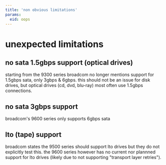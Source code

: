```yaml
---
title: 'non obvious limitations'
params:
  eid: oops
---
```

# unexpected limitations

## no sata 1.5gbps support (optical drives)
starting from the 9300 series broadcom no longer mentions support for 1.5gbps sata, only 3gbps & 6gbps. this should not be an issue for disk drives, but optical drives (cd, dvd, blu-ray) most often use 1.5gbps connections.

## no sata 3gbps support
broadcom's 9600 series only supports 6gbps sata

## lto (tape) support
broadcom states the 9500 series should support lto drives but they do not explicitly test this. the 9600 series however has no current nor plannned support for lto drives (likely due to not supporting "transport layer retries").

